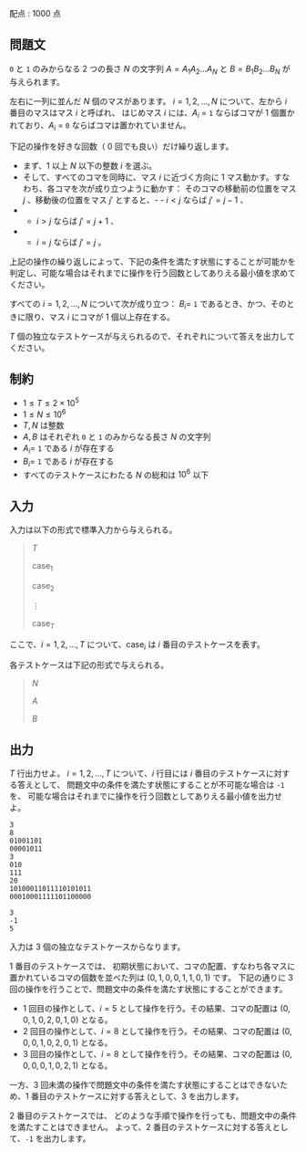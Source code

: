 配点 : $1000$ 点

## 問題文

`0` と `1` のみからなる $2$ つの長さ $N$ の文字列 $A = A_1A_2 \ldots A_N$ と $B = B_1B_2 \ldots B_N$ が与えられます。

左右に一列に並んだ $N$ 個のマスがあります。
$i = 1, 2, \ldots, N$ について、左から $i$ 番目のマスはマス $i$ と呼ばれ、
はじめマス $i$ には、$A_i$ = `1` ならばコマが $1$ 個置かれており、$A_i$ = `0` ならばコマは置かれていません。

下記の操作を好きな回数（ $0$ 回でも良い）だけ繰り返します。

- まず、$1$ 以上 $N$ 以下の整数 $i$ を選ぶ。
- そして、すべてのコマを同時に、マス $i$ に近づく方向に $1$ マス動かす。すなわち、各コマを次が成り立つように動かす：
そのコマの移動前の位置をマス $j$ 、移動後の位置をマス $j'$ とすると、-   - $i \lt j$ ならば $j' = j-1$ 、
-   - $i \gt j$ ならば $j' = j+1$ 、
-   - $i = j$ ならば $j' = j$ 。

上記の操作の繰り返しによって、下記の条件を満たす状態にすることが可能かを判定し、可能な場合はそれまでに操作を行う回数としてありえる最小値を求めてください。

すべての $i = 1, 2, \ldots, N$ について次が成り立つ：
 $B_i =$ `1` であるとき、かつ、そのときに限り、マス $i$ にコマが $1$ 個以上存在する。

$T$ 個の独立なテストケースが与えられるので、それぞれについて答えを出力してください。

## 制約

- $1 \leq T \leq 2 \times 10^5$
- $1 \leq N \leq 10^6$
- $T, N$ は整数
- $A, B$ はそれぞれ `0` と `1` のみからなる長さ $N$ の文字列
- $A_i =$ `1` である $i$ が存在する
- $B_i =$ `1` である $i$ が存在する
- すべてのテストケースにわたる $N$ の総和は $10^6$ 以下

## 入力

入力は以下の形式で標準入力から与えられる。

> $T$
> 
> $\mathrm{case}_1$
> 
> $\mathrm{case}_2$
> 
> $\vdots$
> 
> $\mathrm{case}_T$

ここで、$i = 1, 2, \ldots, T$ について、$\mathrm{case}_i$ は $i$ 番目のテストケースを表す。

各テストケースは下記の形式で与えられる。

> $N$
> 
> $A$
> 
> $B$

## 出力

$T$ 行出力せよ。
$i = 1, 2, \ldots, T$ について、$i$ 行目には $i$ 番目のテストケースに対する答えとして、
問題文中の条件を満たす状態にすることが不可能な場合は `-1` を、
可能な場合はそれまでに操作を行う回数としてありえる最小値を出力せよ。

```input1
3
8
01001101
00001011
3
010
111
20
10100011011110101011
00010001111101100000
```

```output1
3
-1
5
```

入力は $3$ 個の独立なテストケースからなります。

$1$ 番目のテストケースでは、
初期状態において、コマの配置、すなわち各マスに置かれているコマの個数を並べた列は $(0, 1, 0, 0, 1, 1, 0, 1)$ です。
下記の通りに $3$ 回の操作を行うことで、問題文中の条件を満たす状態にすることができます。

- $1$ 回目の操作として、$i = 5$ として操作を行う。その結果、コマの配置は $(0, 0, 1, 0, 2, 0, 1, 0)$ となる。
- $2$ 回目の操作として、$i = 8$ として操作を行う。その結果、コマの配置は $(0, 0, 0, 1, 0, 2, 0, 1)$ となる。
- $3$ 回目の操作として、$i = 8$ として操作を行う。その結果、コマの配置は $(0, 0, 0, 0, 1, 0, 2, 1)$ となる。

一方、$3$ 回未満の操作で問題文中の条件を満たす状態にすることはできないため、$1$ 番目のテストケースに対する答えとして、$3$ を出力します。

$2$ 番目のテストケースでは、
どのような手順で操作を行っても、問題文中の条件を満たすことはできません。
よって、$2$ 番目のテストケースに対する答えとして、`-1` を出力します。